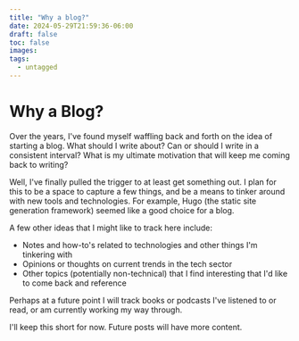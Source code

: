 ```yaml
---
title: "Why a blog?"
date: 2024-05-29T21:59:36-06:00
draft: false
toc: false
images:
tags:
  - untagged
---
```


# Why a Blog?

Over the years, I've found myself waffling back and forth on the idea of starting a blog. What should I write about? Can or should I write in a consistent interval? What is my ultimate motivation that will keep me coming back to writing?

Well, I've finally pulled the trigger to at least get something out. I plan for this to be a space to capture a few things, and be a means to tinker around with new tools and technologies. For example, Hugo (the static site generation framework) seemed like a good choice for a blog. 

A few other ideas that I might like to track here include:

- Notes and how-to's related to technologies and other things I'm tinkering with
- Opinions or thoughts on current trends in the tech sector
- Other topics (potentially non-technical) that I find interesting that I'd like to come back and reference

Perhaps at a future point I will track books or podcasts I've listened to or read, or am currently working my way through. 

I'll keep this short for now. Future posts will have more content.
